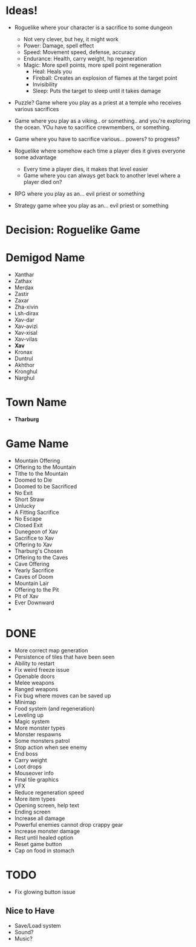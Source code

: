 # Ideas!

* Roguelike where your character is a sacrifice to some dungeon
  * Not very clever, but hey, it might work
  * Power: Damage, spell effect
  * Speed: Movement speed, defense, accuracy
  * Endurance: Health, carry weight, hp regeneration
  * Magic: More spell points, more spell point regeneration
    * Heal: Heals you
    * Fireball: Creates an explosion of flames at the target point
    * Invisibility
    * Sleep: Puts the target to sleep until it takes damage



* Puzzle? Game where you play as a priest at a temple who receives various sacrifices

* Game where you play as a viking.. or something.. and you're exploring the ocean. YOu have to sacrifice crewmembers, or something.

* Game where you have to sacrifice various... powers? to progress?

* Roguelike where somehow each time a player dies it gives everyone some advantage
  * Every time a player dies, it makes that level easier
  * Game where you can always get back to another level where a player died on?

* RPG where you play as an... evil priest or something

* Strategy game whee you play as an... evil priest or something

# Decision: Roguelike Game

# Demigod Name
* Xanthar
* Zathax
* Merdax
* Zastir
* Zaxar
* Zha-xivin
* Lsh-dirax
* Xav-dar
* Xav-avizi
* Xav-xisal
* Xav-vilas
* **Xav**
* Kronax
* Duntrul
* Akhthor
* Kronghul
* Narghul

# Town Name
* **Tharburg**

# Game Name
* Mountain Offering
* Offering to the Mountain
* Tithe to the Mountain
* Doomed to Die
* Doomed to be Sacrificed
* No Exit
* Short Straw
* Unlucky
* A Fitting Sacrifice
* No Escape
* Closed Exit
* Dunegeon of Xav
* Sacrifice to Xav
* Offering to Xav
* Tharburg's Chosen
* Offering to the Caves
* Cave Offering
* Yearly Sacrifice
* Caves of Doom
* Mountain Lair
* Offering to the Pit
* Pit of Xav
* Ever Downward
* 

# DONE
* More correct map generation
* Persistence of tiles that have been seen
* Ability to restart
* Fix weird freeze issue
* Openable doors
* Melee weapons
* Ranged weapons
* Fix bug where moves can be saved up
* Minimap
* Food system (and regeneration)
* Leveling up
* Magic system
* More monster types
* Monster respawns
* Some monsters patrol
* Stop action when see enemy
* End boss
* Carry weight
* Loot drops
* Mouseover info
* Final tile graphics
* VFX
* Reduce regeneration speed
* More item types
* Opening screen, help text
* Ending screen
* Increase all damage
* Powerful enemies cannot drop crappy gear
* Increase monster damage
* Rest until healed option
* Reset game button
* Cap on food in stomach

# TODO
* Fix glowing button issue

## Nice to Have
* Save/Load system
* Sound?
* Music?